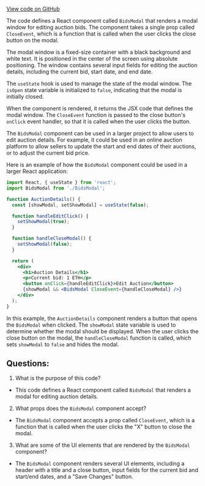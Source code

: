 [View code on GitHub](zoo-labs/zoo/blob/master/core/src/marketplace/BidsModal/index.tsx)

The code defines a React component called `BidsModal` that renders a modal window for editing auction bids. The component takes a single prop called `CloseEvent`, which is a function that is called when the user clicks the close button on the modal. 

The modal window is a fixed-size container with a black background and white text. It is positioned in the center of the screen using absolute positioning. The window contains several input fields for editing the auction details, including the current bid, start date, and end date. 

The `useState` hook is used to manage the state of the modal window. The `isOpen` state variable is initialized to `false`, indicating that the modal is initially closed. 

When the component is rendered, it returns the JSX code that defines the modal window. The `CloseEvent` function is passed to the close button's `onClick` event handler, so that it is called when the user clicks the button. 

The `BidsModal` component can be used in a larger project to allow users to edit auction details. For example, it could be used in an online auction platform to allow sellers to update the start and end dates of their auctions, or to adjust the current bid price. 

Here is an example of how the `BidsModal` component could be used in a larger React application:

```jsx
import React, { useState } from 'react';
import BidsModal from './BidsModal';

function AuctionDetails() {
  const [showModal, setShowModal] = useState(false);

  function handleEditClick() {
    setShowModal(true);
  }

  function handleCloseModal() {
    setShowModal(false);
  }

  return (
    <div>
      <h1>Auction Details</h1>
      <p>Current bid: 1 ETH</p>
      <button onClick={handleEditClick}>Edit Auction</button>
      {showModal && <BidsModal CloseEvent={handleCloseModal} />}
    </div>
  );
}
```

In this example, the `AuctionDetails` component renders a button that opens the `BidsModal` when clicked. The `showModal` state variable is used to determine whether the modal should be displayed. When the user clicks the close button on the modal, the `handleCloseModal` function is called, which sets `showModal` to `false` and hides the modal.
## Questions: 
 1. What is the purpose of this code?
- This code defines a React component called `BidsModal` that renders a modal for editing auction details.

2. What props does the `BidsModal` component accept?
- The `BidsModal` component accepts a prop called `CloseEvent`, which is a function that is called when the user clicks the "X" button to close the modal.

3. What are some of the UI elements that are rendered by the `BidsModal` component?
- The `BidsModal` component renders several UI elements, including a header with a title and a close button, input fields for the current bid and start/end dates, and a "Save Changes" button.